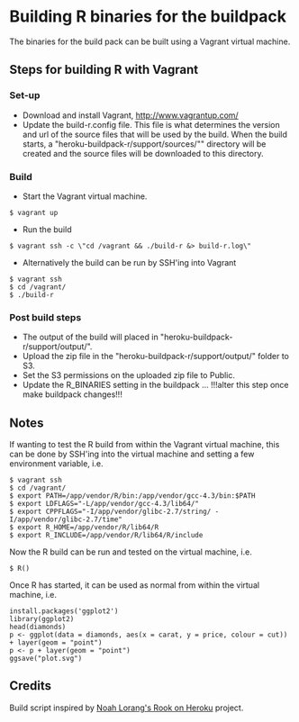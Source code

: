 # Building R binaries for the buildpack

The binaries for the build pack can be built using a Vagrant virtual machine.

## Steps for building R with Vagrant
### Set-up
* Download and install Vagrant, http://www.vagrantup.com/
* Update the build-r.config file.  This file is what determines the version and url of the source files that will be used by the build.  When the build starts, a "heroku-buildpack-r/support/sources/"" directory will be created and the source files will be downloaded to this directory.
### Build
* Start the Vagrant virtual machine.

```
$ vagrant up
```

* Run the build

```
$ vagrant ssh -c \"cd /vagrant && ./build-r &> build-r.log\"
```

* Alternatively the build can be run by SSH'ing into Vagrant

```
$ vagrant ssh
$ cd /vagrant/
$ ./build-r
```
### Post build steps
* The output of the build will placed in "heroku-buildpack-r/support/output/".  
* Upload the zip file in the "heroku-buildpack-r/support/output/" folder to S3.
* Set the S3 permissions on the uploaded zip file to Public.
* Update the R_BINARIES setting in the buildpack ... !!!alter this step once make buildpack changes!!!

## Notes
If wanting to test the R build from within the Vagrant virtual machine, this can be done by SSH'ing into the virtual machine and setting a few environment variable, i.e.
```
$ vagrant ssh
$ cd /vagrant/
$ export PATH=/app/vendor/R/bin:/app/vendor/gcc-4.3/bin:$PATH
$ export LDFLAGS="-L/app/vendor/gcc-4.3/lib64/"
$ export CPPFLAGS="-I/app/vendor/glibc-2.7/string/ -I/app/vendor/glibc-2.7/time"
$ export R_HOME=/app/vendor/R/lib64/R
$ export R_INCLUDE=/app/vendor/R/lib64/R/include
```

Now the R build can be run and tested on the virtual machine, i.e.
```
$ R()
```

Once R has started, it can be used as normal from within the virtual machine, i.e.
```
install.packages('ggplot2')
library(ggplot2)
head(diamonds)
p <- ggplot(data = diamonds, aes(x = carat, y = price, colour = cut)) + layer(geom = "point")
p <- p + layer(geom = "point")
ggsave("plot.svg")
```

## Credits
Build script inspired by [Noah Lorang's Rook on Heroku](https://github.com/noahhl/rookonheroku) project.

